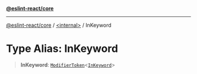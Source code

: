 [**@eslint-react/core**](../../README.md)

***

[@eslint-react/core](../../README.md) / [\<internal\>](../README.md) / InKeyword

# Type Alias: InKeyword

> **InKeyword**: [`ModifierToken`](../interfaces/ModifierToken.md)\<[`InKeyword`](../enumerations/SyntaxKind.md#inkeyword)\>
